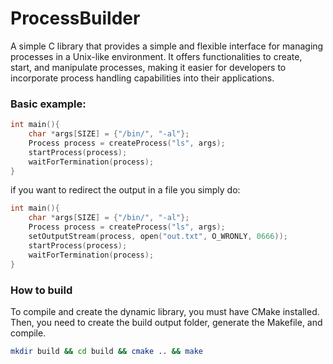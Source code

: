 # ProcessBuilder
A simple C library that provides a simple and flexible interface for managing processes in a Unix-like environment. It offers functionalities to create, start, and manipulate processes, making it easier for developers to incorporate process handling capabilities into their applications.

### Basic example:
```c
int main(){
    char *args[SIZE] = {"/bin/", "-al"};
    Process process = createProcess("ls", args);
    startProcess(process);
    waitForTermination(process);
}
```
if you want to redirect the output in a file you simply do:
```c
int main(){
    char *args[SIZE] = {"/bin/", "-al"};
    Process process = createProcess("ls", args);
    setOutputStream(process, open("out.txt", O_WRONLY, 0666));
    startProcess(process);
    waitForTermination(process);
}
```

### How to build

To compile and create the dynamic library, you must have CMake installed. Then, you need to create the build output folder, generate the Makefile, and compile.

```sh
mkdir build && cd build && cmake .. && make
```